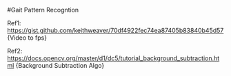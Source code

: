 #Gait Pattern Recogntion

Ref1: https://gist.github.com/keithweaver/70df4922fec74ea87405b83840b45d57  {Video to fps} 

Ref2: https://docs.opencv.org/master/d1/dc5/tutorial_background_subtraction.html  {Background Subtraction Algo}



